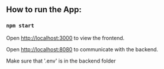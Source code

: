 ## How to run the App:

### `npm start`

Open [http://localhost:3000](http://localhost:3000) to view the frontend.

Open [http://localhost:8080](http://localhost:8080) to communicate with the backend.

Make sure that '.env' is in the backend folder
